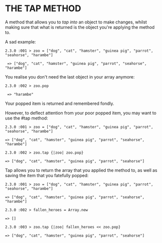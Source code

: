 THE TAP METHOD
==============
A method that allows you to <i>tap into</i> an object to make changes, whilst making sure that what is returned is the object you're applying the method to.

A sad example:

<pre><code>2.3.0 :001 > zoo = ["dog", "cat", "hamster", "guinea pig", "parrot", "seahorse", "harambe"]

 => ["dog", "cat", "hamster", "guinea pig", "parrot", "seahorse", "harambe"] </code></pre>
 
You realise you don't need the last object in your array anymore:
 
<pre><code>2.3.0 :002 > zoo.pop

 => "harambe"</code></pre>
 
 Your popped item is returned and remembered fondly.
 
 However, to deflect attention from your poor popped item, you may want to use the #tap method:
 
<pre><code>2.3.0 :001 > zoo = ["dog", "cat", "hamster", "guinea pig", "parrot", "seahorse", "harambe"]

=> ["dog", "cat", "hamster", "guinea pig", "parrot", "seahorse", "harambe"] 

2.3.0 :002 > zoo.tap {|zoo| zoo.pop}

=> ["dog", "cat", "hamster", "guinea pig", "parrot", "seahorse"]</code></pre>
 
Tap allows you to return the array that you applied the method to, as well as saving the item that you fatefully popped:
 
 <pre><code>2.3.0 :001 > zoo = ["dog", "cat", "hamster", "guinea pig", "parrot", "seahorse", "harambe"]

=> ["dog", "cat", "hamster", "guinea pig", "parrot", "seahorse", "harambe"]

2.3.0 :002 > fallen_heroes = Array.new

=> [] 

2.3.0 :003 > zoo.tap {|zoo| fallen_heroes << zoo.pop}

=> ["dog", "cat", "hamster", "guinea pig", "parrot", "seahorse"]</code></pre>
